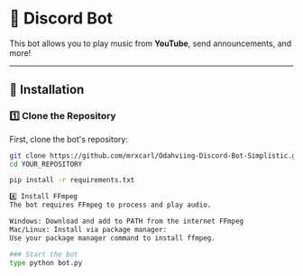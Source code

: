 # 🎵 Discord Bot

This bot allows you to play music from **YouTube**, send announcements, and more!  

---

## 🚀 Installation

### 1️⃣ Clone the Repository  
First, clone the bot's repository:  
```bash
git clone https://github.com/mrxcarl/Odahviing-Discord-Bot-Simplistic.git
cd YOUR_REPOSITORY

pip install -r requirements.txt

4️⃣ Install FFmpeg
The bot requires FFmpeg to process and play audio.

Windows: Download and add to PATH from the internet FFmpeg
Mac/Linux: Install via package manager:
Use your package manager command to install ffmpeg.

### Start the bot
type python bot.py
